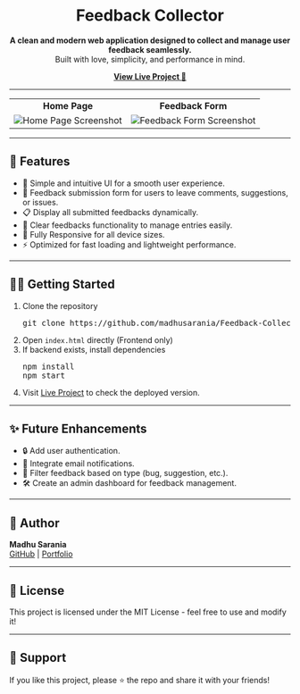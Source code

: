<h1 align="center">Feedback Collector</h1>

<p align="center">
  <strong>A clean and modern web application designed to collect and manage user feedback seamlessly.</strong><br />
  Built with love, simplicity, and performance in mind.
</p>

<p align="center">
  <a href="https://collectorfeedback.netlify.app/"><strong>View Live Project 🚀</strong></a>
</p>

---

<table>
  <tr>
    <td align="center"><strong>Home Page</strong></td>
    <td align="center"><strong>Feedback Form</strong></td>
  </tr>
  <tr>
    <td align="center"><img src="https://via.placeholder.com/400x250?text=Home+Page" alt="Home Page Screenshot"></td>
    <td align="center"><img src="https://via.placeholder.com/400x250?text=Feedback+Form" alt="Feedback Form Screenshot"></td>
  </tr>
</table>

---

<h2>🎯 Features</h2>

<ul>
  <li>🌟 Simple and intuitive UI for a smooth user experience.</li>
  <li>📝 Feedback submission form for users to leave comments, suggestions, or issues.</li>
  <li>📋 Display all submitted feedbacks dynamically.</li>
  <li>🧹 Clear feedbacks functionality to manage entries easily.</li>
  <li>📱 Fully Responsive for all device sizes.</li>
  <li>⚡ Optimized for fast loading and lightweight performance.</li>
</ul>

---

<h2>🧑‍💻 Getting Started</h2>

<ol>
  <li>Clone the repository
    <pre>git clone https://github.com/madhusarania/Feedback-Collector.git</pre>
  </li>
  <li>Open <code>index.html</code> directly (Frontend only)</li>
  <li>If backend exists, install dependencies
    <pre>npm install
npm start</pre>
  </li>
  <li>Visit <a href="https://collectorfeedback.netlify.app/">Live Project</a> to check the deployed version.</li>
</ol>

---

<h2>✨ Future Enhancements</h2>

<ul>
  <li>🔒 Add user authentication.</li>
  <li>📧 Integrate email notifications.</li>
  <li>🔎 Filter feedback based on type (bug, suggestion, etc.).</li>
  <li>🛠️ Create an admin dashboard for feedback management.</li>
</ul>

---

<h2>🧡 Author</h2>

<p>
  <strong>Madhu Sarania</strong><br />
  <a href="https://github.com/madhusarania">GitHub</a> | 
  <a href="https://port-momento.netlify.app">Portfolio</a>
</p>

---

<h2>📜 License</h2>

<p>This project is licensed under the MIT License - feel free to use and modify it!</p>

---

<h2>🙌 Support</h2>

<p>If you like this project, please ⭐ the repo and share it with your friends!</p>

